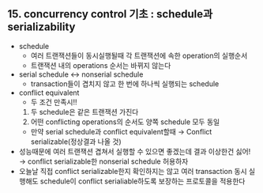 ## 15. concurrency control 기초 : schedule과 serializability

- schedule
    - 여러 트랜잭션들이 동시실행될때 각 트랜잭션에 속한 operation의 실행순서
    - 트랜잭션 내의 operations 순서는 바뀌지 않는다
- serial schedule ↔ nonserial schedule
    - transaction들이 겹치지 않고 한 번에 하나씩 실행되는 schedule
- conflict equivalent
    - 두 조건 만족시!!
    1. 두 schedule은 같은 트랜잭션 가진다
    2. 어떤 conflicting operations의 순서도 양쪽 schedule 모두 동일
    - 만약 serial schedule과 conflict equivalent할때 → Conflict serializable(정상결과 나올 것)
- 성능때문에 여러 트랜잭션 겹쳐서 실행할 수 있으면 좋겠는데 결과 이상한건 싫어! → conflict serializable한 nonserial schedule 허용하자
- 오늘날 직접 conflict serializable한지 확인하지는 않고 여러 transaction 동시 실행해도 schedule이 conflict serialiable하도록 보장하는 프로토콜을 적용한다
